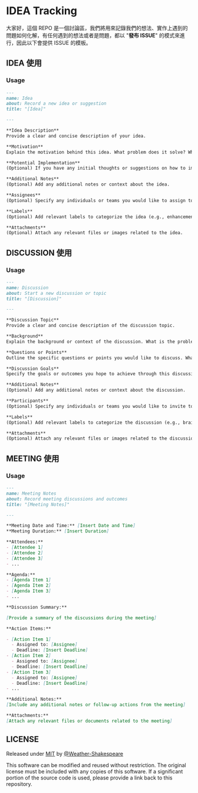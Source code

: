 # IDEA Tracking

大家好，這個 REPO 是一個討論區，我們將用來記錄我們的想法、實作上遇到的問題如何化解，有任何遇到的想法或者是問題，都以 "**發布 ISSUE**" 的模式來進行，因此以下會提供 ISSUE 的模板。

## IDEA 使用
### Usage
```md
---
name: Idea
about: Record a new idea or suggestion
title: "[Idea]"

---

**Idea Description**
Provide a clear and concise description of your idea.

**Motivation**
Explain the motivation behind this idea. What problem does it solve? What benefit does it bring?

**Potential Implementation**
(Optional) If you have any initial thoughts or suggestions on how to implement this idea, please provide them here.

**Additional Notes**
(Optional) Add any additional notes or context about the idea.

**Assignees**
(Optional) Specify any individuals or teams you would like to assign to this idea.

**Labels**
(Optional) Add relevant labels to categorize the idea (e.g., enhancement, feature request, innovation).

**Attachments**
(Optional) Attach any relevant files or images related to the idea.

```

## DISCUSSION 使用

### Usage
```md
---
name: Discussion
about: Start a new discussion or topic
title: "[Discussion]"

---

**Discussion Topic**
Provide a clear and concise description of the discussion topic.

**Background**
Explain the background or context of the discussion. What is the problem or subject of interest?

**Questions or Points**
Outline the specific questions or points you would like to discuss. What aspects do you want to explore or address?

**Discussion Goals**
Specify the goals or outcomes you hope to achieve through this discussion. What do you expect to learn or decide?

**Additional Notes**
(Optional) Add any additional notes or context about the discussion.

**Participants**
(Optional) Specify any individuals or teams you would like to invite to participate in the discussion.

**Labels**
(Optional) Add relevant labels to categorize the discussion (e.g., brainstorming, decision-making, feedback).

**Attachments**
(Optional) Attach any relevant files or images related to the discussion.
```

## MEETING 使用

### Usage
```md
---
name: Meeting Notes
about: Record meeting discussions and outcomes
title: "[Meeting Notes]"

---

**Meeting Date and Time:** [Insert Date and Time]
**Meeting Duration:** [Insert Duration]

**Attendees:**
- [Attendee 1]
- [Attendee 2]
- [Attendee 3]
- ...

**Agenda:**
- [Agenda Item 1]
- [Agenda Item 2]
- [Agenda Item 3]
- ...

**Discussion Summary:**

[Provide a summary of the discussions during the meeting]

**Action Items:**

- [Action Item 1]
  - Assigned to: [Assignee]
  - Deadline: [Insert Deadline]
- [Action Item 2]
  - Assigned to: [Assignee]
  - Deadline: [Insert Deadline]
- [Action Item 3]
  - Assigned to: [Assignee]
  - Deadline: [Insert Deadline]
- ...

**Additional Notes:**
[Include any additional notes or follow-up actions from the meeting]

**Attachments:**
[Attach any relevant files or documents related to the meeting]

```

## LICENSE

Released under [MIT](./LICENSE) by [@Weather-Shakespeare](https://github.com/Weather-Shakespeare)   

This software can be modified and reused without restriction.
The original license must be included with any copies of this software.
If a significant portion of the source code is used, please provide a link back to this repository.